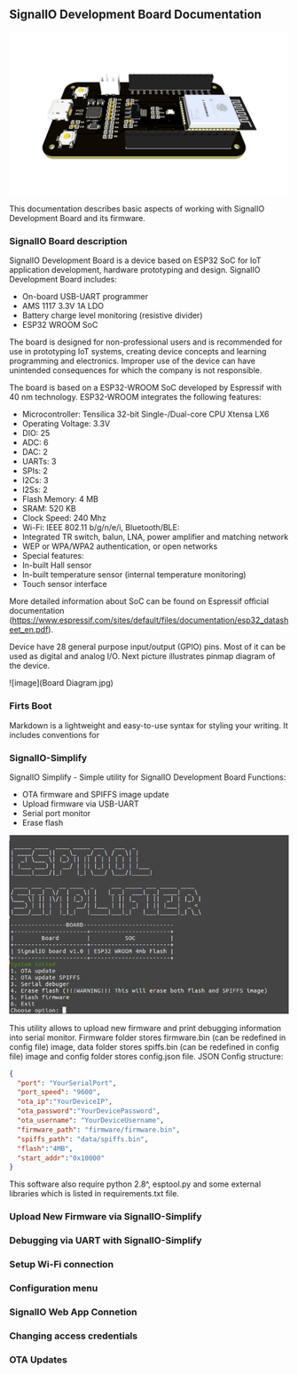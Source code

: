 ## SignalIO Development Board Documentation

![image](Board-3D.jpg)

This documentation describes basic aspects of working with SignalIO Development Board and its firmware.
### SignalIO Board description

SignalIO Development Board is a device based on ESP32 SoC for IoT application development, hardware prototyping and design. SignalIO Development Board includes:
-	On-board USB-UART programmer
-	AMS 1117 3.3V 1A LDO
-	Battery charge level monitoring (resistive divider)
-	ESP32 WROOM SoC

The board is designed for non-professional users and is recommended for use in prototyping IoT systems, creating device concepts and learning programming and electronics. Improper use of the device can have unintended consequences for which the company is not responsible.

The board is based on a ESP32-WROOM SoC developed by Espressif with 40 nm technology. ESP32-WROOM integrates the following features:

-	Microcontroller: Tensilica 32-bit Single-/Dual-core CPU Xtensa LX6
-	Operating Voltage: 3.3V
-	DIO: 25
-	ADC: 6
-	DAC: 2
-	UARTs: 3
-	SPIs: 2
-	I2Cs: 3
-	I2Ss: 2
-	Flash Memory: 4 MB
-	SRAM: 520 KB
-	Clock Speed: 240 Mhz
-	Wi-Fi: IEEE 802.11 b/g/n/e/i, Bluetooth/BLE:
  -	Integrated TR switch, balun, LNA, power amplifier and matching network
  -	WEP or WPA/WPA2 authentication, or open networks
-	Special features:
  -	In-built Hall sensor
  -	In-built temperature sensor (internal temperature monitoring)
  -	Touch sensor interface 

More detailed information about SoC can be found on Espressif official documentation (https://www.espressif.com/sites/default/files/documentation/esp32_datasheet_en.pdf).

Device have 28 general purpose input/output (GPIO) pins. Most of it can be used as digital and analog I/O. Next picture illustrates pinmap diagram of the device.

![image](Board Diagram.jpg)


### Firts Boot

Markdown is a lightweight and easy-to-use syntax for styling your writing. It includes conventions for

### SignalIO-Simplify

SignalIO Simplify - Simple utility for SignalIO Development Board Functions:

- OTA firmware and SPIFFS image update
- Upload firmware via USB-UART
- Serial port monitor
- Erase flash

![image](SignalIO-Simplify.png)

This utility allows to upload new firmware and print debugging information into serial monitor. Firmware folder stores firmware.bin (can be redefined in config file) image, data folder stores spiffs.bin (can be redefined in config file) image and config folder stores config.json file.
JSON Config structure:

```json
{
  "port": "YourSerialPort",
  "port_speed": "9600",
  "ota_ip":"YourDeviceIP",
  "ota_password":"YourDevicePassword",
  "ota_username": "YourDeviceUsername",
  "firmware_path": "firmware/firmware.bin",
  "spiffs_path": "data/spiffs.bin",
  "flash":"4MB",
  "start_addr":"0x10000"
}
```

This software also require python 2.8^, esptool.py and some external libraries which is listed in requirements.txt file.

### Upload New Firmware via SignalIO-Simplify


### Debugging via UART with SignalIO-Simplify


### Setup Wi-Fi connection


### Configuration menu


### SignalIO Web App Connetion


### Changing access credentials


### OTA Updates


